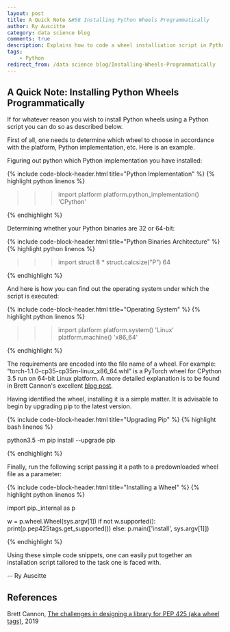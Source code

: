 ```yaml
---
layout: post
title: A Quick Note &#58 Installing Python Wheels Programmatically
author: Ry Auscitte
category: data science blog
comments: true
description: Explains how to code a wheel installiation script in Python 
tags:
    - Python
redirect_from: /data science blog/Installing-Wheels-Programmatically
---
```


## A Quick Note: Installing Python Wheels Programmatically

If for whatever reason you wish to install Python wheels using a Python script you can do so as described below. 

First of all, one needs to determine which wheel to choose in accordance with the platform, Python implementation, etc.  Here is an example.

Figuring out python which Python implementation you have installed: 

{% include code-block-header.html title="Python Implementation" %}
{% highlight python linenos %}

>>> import platform
>>> platform.python_implementation()
'CPython'
>>>

{% endhighlight %} 

Determining whether your Python binaries are 32 or 64-bit:

{% include code-block-header.html title="Python Binaries Architecture" %}
{% highlight python linenos %}

>>> import struct
>>> 8 * struct.calcsize("P")
64

{% endhighlight %} 

And here is how you can find out the operating system under which the script is executed:


{% include code-block-header.html title="Operating System" %}
{% highlight python linenos %}

>>> import platform
>>> platform.system()
'Linux'
>>> platform.machine()
'x86_64'

{% endhighlight %}

The requirements are encoded into the file name of a wheel. For example: “torch-1.1.0-cp35-cp35m-linux_x86_64.whl” is a PyTorch wheel for CPython 3.5 run on 64-bit Linux platform. A more detailed explanation is to be found in Brett Cannon's excellent [blog post](https://snarky.ca/the-challenges-in-designing-a-library-for-pep-425/). 

Having identified the wheel, installing it is a simple matter. It is advisable to begin by upgrading pip to the latest version. 

{% include code-block-header.html title="Upgrading Pip" %}
{% highlight bash linenos %}

python3.5 -m pip install --upgrade pip

{% endhighlight %}

Finally, run the following script passing it a path to a predownloaded wheel file as a parameter:

{% include code-block-header.html title="Installing a Wheel" %}
{% highlight python linenos %}

import pip._internal as p

w = p.wheel.Wheel(sys.argv[1])
if not w.supported():
	print(p.pep425tags.get_supported())
else:
	p.main(['install', sys.argv[1]])

{% endhighlight %}

Using these simple code snippets, one can easily put together an installation script tailored to the task one is faced with. 

-- Ry Auscitte

## References

Brett Cannon, [The challenges in designing a library for PEP 425 (aka wheel tags)](https://snarky.ca/the-challenges-in-designing-a-library-for-pep-425/), 2019

